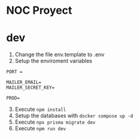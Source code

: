 # NOC Proyect

# dev
1. Change the file env.template to .env
2. Setup the enviroment variables
```
PORT =

MAILER_EMAIL=
MAILER_SECRET_KEY=

PROD=
```
3. Execute ```npm install```
4. Setup the databases with ```docker compose up -d```
5. Execute ```npx prisma migrate dev```
6. Execute ```npm run dev```